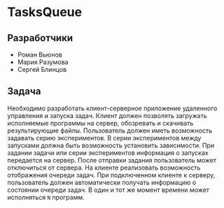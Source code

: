 # TasksQueue

## Разработчики

- Роман Вьюнов
- Мария Разумова
- Сергей Блинцов

## Задача
Необходимо разработать клиент-серверное приложение удаленного управления и запуска задач. Клиент должен позволять загружать исполняемые программы на сервер, обозревать и скачивать результирующие файлы. Пользователь должен иметь возможность задавать серию экспериментов. В серии экспериментов между запусками должна быть возможность установить зависимости. При задании задачи или серии экспериментов информация о запусках передается на сервер. После отправки задания пользователь может отключиться от сервера. На клиенте реализовать возможность отображения очереди задач. При подключенном клиенте к серверу, пользователь должен автоматически получать информацию о состоянии очереди задач. В один и тот же момент времени может исполняться `N` программ.
